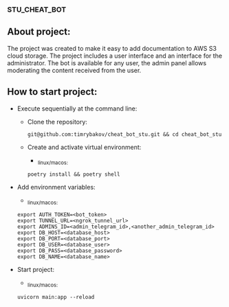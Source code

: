 
### STU_CHEAT_BOT
## About project:
The project was created to make it easy to add documentation to AWS S3 cloud storage. 
The project includes a user interface and an interface for the administrator.
The bot is available for any user, the admin panel allows moderating the content received from the user.

## How to start project:

* Execute sequentially at the command line:
  - Clone the repository:
    ```
    git@github.com:timrybakov/cheat_bot_stu.git && cd cheat_bot_stu
    ```

  - Create and activate virtual environment:
    * <sub>linux/macos:</sub>
    ```
    poetry install && poetry shell
    ```
    
 - Add environment variables:
    * <sub>linux/macos:</sub>
    ```
    export AUTH_TOKEN=<bot_token>
    export TUNNEL_URL=<ngrok_tunnel_url>
    export ADMINS_ID=<admin_telegram_id>,<another_admin_telegram_id>
    export DB_HOST=<database_host>
    export DB_PORT=<database_port>
    export DB_USER=<database_user>
    export DB_PASS=<database_password>
    export DB_NAME=<database_name>
    ```

  - Start project:
    * <sub>linux/macos:</sub>
    ```
    uvicorn main:app --reload
    ```
